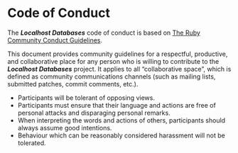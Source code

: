 # Code of Conduct

The ***Localhost Databases*** code of conduct is based on [The Ruby Community Conduct Guidelines](https://www.ruby-lang.org/en/conduct/).

This document provides community guidelines for a respectful, productive, and collaborative place for any person who 
is willing to contribute to the ***Localhost Databases*** project. It applies to all “collaborative space”, which is 
defined as community communications channels (such as mailing lists, submitted patches, commit comments, etc.).

- Participants will be tolerant of opposing views.
- Participants must ensure that their language and actions are free of personal attacks and disparaging personal remarks.
- When interpreting the words and actions of others, participants should always assume good intentions.
- Behaviour which can be reasonably considered harassment will not be tolerated.
